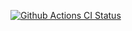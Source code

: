 [![Github Actions CI Status](https://github.com/JassonCu/django-system/actions/workflows/django.yml/badge.svg)](https://github.com/JassonCu/django-system/actions/workflows/django.yml)

